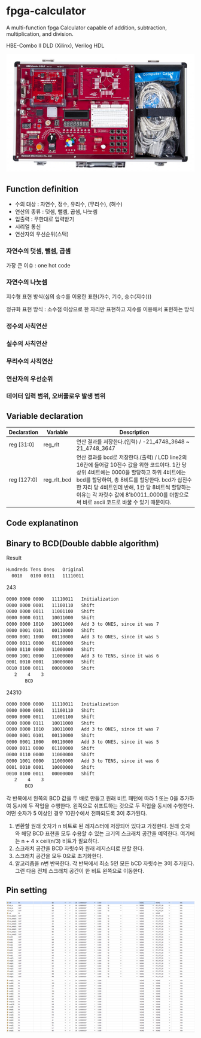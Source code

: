 # fpga-calculator

A multi-function fpga Calculator capable of addition, subtraction, multiplication, and division.

HBE-Combo II DLD (Xilinx), Verilog HDL

<img src="img/HBE-Combo2-DLD-1024x643.jpg">

## Function definition

- 수의 대상 : 자연수, 정수, 유리수, (무리수), (허수)
- 연산의 종류 : 덧셈, 뺄셈, 곱셈, 나눗셈
- 입출력 : 무한대로 입력받기
- 시리얼 통신
- 연산자의 우선순위(스택)

### 자연수의 덧셈, 뺄셈, 곱셈

가장 큰 이슈 : one hot code

### 자연수의 나눗셈

지수형 표현 방식(십의 승수를 이용한 표현(가수, 기수, 승수(지수)))

정규화 표현 방식 : 소수점 이상으로 한 자리만 표현하고 지수를 이용해서 표현하는 방식

### 정수의 사칙연산

### 실수의 사칙연산

### 무리수의 사칙연산

### 연산자의 우선순위

### 데이터 입력 범위, 오버풀로우 발생 범위

## Variable declaration

|Declaration|Variable|Description|
|---|---|---|
|reg [31:0]|reg_rlt|연산 결과를 저장한다.(입력) / -21_4748_3648 ~ 21_4748_3647|
|reg [127:0]|reg_rlt_bcd|연산 결과를 bcd로 저장한다.(출력) / LCD line2의 16칸에 들어갈 10진수 값을 위한 코드이다. 1칸 당 상위 4비트에는 0000을 할당하고 하위 4비트에는 bcd를 할당하여, 총 8비트를 할당한다. bcd가 십진수 한 자리 당 4비트인데 반해, 1칸 당 8비트씩 할당하는 이유는 각 자릿수 값에 8'b0011_0000를 더함으로써 바로 ascii 코드로 바꿀 수 있기 때문이다.|

## Code explanatinon

## Binary to BCD(Double dabble algorithm)

Result

```md
Hundreds Tens Ones   Original
  0010   0100 0011   11110011
```

243

```md
0000 0000 0000   11110011   Initialization
0000 0000 0001   11100110   Shift
0000 0000 0011   11001100   Shift
0000 0000 0111   10011000   Shift
0000 0000 1010   10011000   Add 3 to ONES, since it was 7
0000 0001 0101   00110000   Shift
0000 0001 1000   00110000   Add 3 to ONES, since it was 5
0000 0011 0000   01100000   Shift
0000 0110 0000   11000000   Shift
0000 1001 0000   11000000   Add 3 to TENS, since it was 6
0001 0010 0001   10000000   Shift
0010 0100 0011   00000000   Shift
   2    4    3
       BCD
```

24310

```md
0000 0000 0000   11110011   Initialization
0000 0000 0001   11100110   Shift
0000 0000 0011   11001100   Shift
0000 0000 0111   10011000   Shift
0000 0000 1010   10011000   Add 3 to ONES, since it was 7
0000 0001 0101   00110000   Shift
0000 0001 1000   00110000   Add 3 to ONES, since it was 5
0000 0011 0000   01100000   Shift
0000 0110 0000   11000000   Shift
0000 1001 0000   11000000   Add 3 to TENS, since it was 6
0001 0010 0001   10000000   Shift
0010 0100 0011   00000000   Shift
   2    4    3
       BCD
```

각 반복에서 왼쪽의 BCD 값을 두 배로 만들고 원래 비트 패턴에 따라 1 또는 0을 추가하여 동시에 두 작업을 수행한다. 왼쪽으로 쉬프트하는 것으로 두 작업을 동시에 수행한다. 어떤 숫자가 5 이상인 경우 10진수에서 전파되도록 3이 추가된다.

1. 변환할 원래 숫자가 n 비트로 된 레지스터에 저장되어 있다고 가정한다. 원래 숫자와 해당 BCD 표현을 모두 수용할 수 있는 크기의 스크래치 공간을 예약한다. 여기에는 n + 4 x ceil(n/3) 비트가 필요하다.
2. 스크래치 공간을 BCD 자릿수와 원래 레지스터로 분할 한다.
3. 스크래치 공간을 모두 0으로 초기화한다.
4. 알고리즘을 n번 반복한다. 각 반복에서 최소 5인 모든 bCD 자릿수는 3이 추가된다. 그런 다음 전체 스크래치 공간이 한 비트 왼쪽으로 이동한다.

## Pin setting

<img src="img/pin1.png">

<img src="img/pin2.png">
